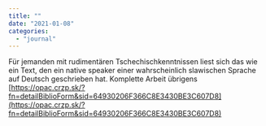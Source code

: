 ```yaml
---
title: ""
date: "2021-01-08"
categories: 
  - "journal"
---
```


Für jemanden mit rudimentären Tschechischkenntnissen liest sich das wie ein Text, den ein native speaker einer wahrscheinlich slawischen Sprache auf Deutsch geschrieben hat. Komplette Arbeit übrigens [https://opac.crzp.sk/?fn=detailBiblioForm&sid=64930206F366C8E3430BE3C607D8](https://opac.crzp.sk/?fn=detailBiblioForm&sid=64930206F366C8E3430BE3C607D8)
